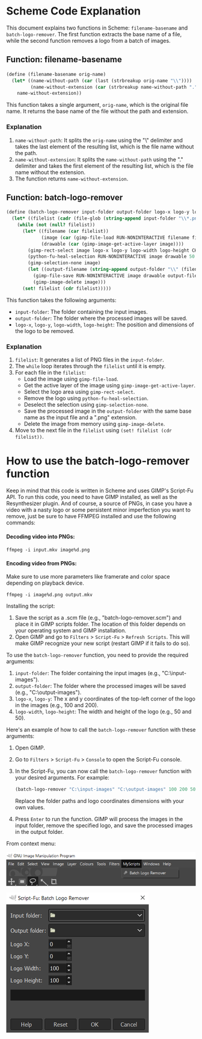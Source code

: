 # Scheme Code Explanation

This document explains two functions in Scheme: `filename-basename` and `batch-logo-remover`. The first function extracts the base name of a file, while the second function removes a logo from a batch of images.

## Function: filename-basename

```scheme
(define (filename-basename orig-name)
  (let* ((name-without-path (car (last (strbreakup orig-name "\\"))))
         (name-without-extension (car (strbreakup name-without-path "."))))
    name-without-extension))
```

This function takes a single argument, `orig-name`, which is the original file name. It returns the base name of the file without the path and extension.

### Explanation

1. `name-without-path`: It splits the `orig-name` using the "\\" delimiter and takes the last element of the resulting list, which is the file name without the path.
2. `name-without-extension`: It splits the `name-without-path` using the "." delimiter and takes the first element of the resulting list, which is the file name without the extension.
3. The function returns `name-without-extension`.

## Function: batch-logo-remover

```scheme
(define (batch-logo-remover input-folder output-folder logo-x logo-y logo-width logo-height)
  (let* ((filelist (cadr (file-glob (string-append input-folder "\\*.png") 1))))
    (while (not (null? filelist))
      (let* ((filename (car filelist))
             (image (car (gimp-file-load RUN-NONINTERACTIVE filename filename)))
             (drawable (car (gimp-image-get-active-layer image))))
        (gimp-rect-select image logo-x logo-y logo-width logo-height CHANNEL-OP-REPLACE FALSE 0)
        (python-fu-heal-selection RUN-NONINTERACTIVE image drawable 50 TRUE TRUE)
        (gimp-selection-none image)
        (let ((output-filename (string-append output-folder "\\" (filename-basename filename) ".png")))
          (gimp-file-save RUN-NONINTERACTIVE image drawable output-filename output-filename)
          (gimp-image-delete image)))
      (set! filelist (cdr filelist)))))
```

This function takes the following arguments:

- `input-folder`: The folder containing the input images.
- `output-folder`: The folder where the processed images will be saved.
- `logo-x`, `logo-y`, `logo-width`, `logo-height`: The position and dimensions of the logo to be removed.

### Explanation

1. `filelist`: It generates a list of PNG files in the `input-folder`.
2. The `while` loop iterates through the `filelist` until it is empty.
3. For each file in the `filelist`:
   - Load the image using `gimp-file-load`.
   - Get the active layer of the image using `gimp-image-get-active-layer`.
   - Select the logo area using `gimp-rect-select`.
   - Remove the logo using `python-fu-heal-selection`.
   - Deselect the selection using `gimp-selection-none`.
   - Save the processed image in the `output-folder` with the same base name as the input file and a ".png" extension.
   - Delete the image from memory using `gimp-image-delete`.
4. Move to the next file in the `filelist` using `(set! filelist (cdr filelist))`.

# How to use the batch-logo-remover function

Keep in mind that this code is written in Scheme and uses GIMP's Script-Fu API. To run this code, you need to have GIMP installed, as well as the Resynthesizer plugin. And of course, a source of PNGs, in case you have a video with a nasty logo or some persistent minor imperfection you want to remove, just be sure to have FFMPEG installed and use the following commands:

#### Decoding video into PNGs:
```
ffmpeg -i input.mkv image%d.png
```

#### Encoding video from PNGs:
  Make sure to use more parameters like framerate and color space depending on playback device.
```
ffmpeg -i image%d.png output.mkv
```

Installing the script:

1. Save the script as a .scm file (e.g., "batch-logo-remover.scm") and place it in GIMP scripts folder. The location of this folder depends on your operating system and GIMP installation.
2. Open GIMP and go to `Filters` > `Script-Fu` > `Refresh Scripts`. This will make GIMP recognize your new script (restart GIMP if it fails to do so).

To use the `batch-logo-remover` function, you need to provide the required arguments:

1. `input-folder`: The folder containing the input images (e.g., "C:\input-images").
2. `output-folder`: The folder where the processed images will be saved (e.g., "C:\output-images").
3. `logo-x`, `logo-y`: The x and y coordinates of the top-left corner of the logo in the images (e.g., 100 and 200).
4. `logo-width`, `logo-height`: The width and height of the logo (e.g., 50 and 50).

Here's an example of how to call the `batch-logo-remover` function with these arguments:


1. Open GIMP.
2. Go to `Filters` > `Script-Fu` > `Console` to open the Script-Fu console.
3. In the Script-Fu, you can now call the `batch-logo-remover` function with your desired arguments. For example:

   ```scheme
   (batch-logo-remover "C:\input-images" "C:\output-images" 100 200 50 50)
   ```

   Replace the folder paths and logo coordinates dimensions with your own values.

4. Press `Enter` to run the function. GIMP will process the images in the input folder, remove the specified logo, and save the processed images in the output folder.

From context menu:

![img_1.png](img_1.png)

![img_3.png](img_3.png)
